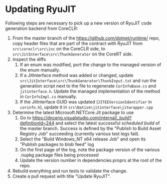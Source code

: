 # Updating RyuJIT

Following steps are necessary to pick up a new version of RyuJIT code generation backend from CoreCLR:

1. From the master branch of the https://github.com/dotnet/runtime/ repo, copy header files that are part of the contract with RyuJIT from `src\coreclr\src\inc` on the CoreCLR side, to `src\JitInterface\src\ThunkGenerator` on the CoreRT side.
2. Inspect the diffs
    1. If an enum was modified, port the change to the managed version of the enum manually.
    2. If a JitInterface method was added or changed, update `src\JitInterface\src\ThunkGenerator\ThunkInput.txt` and run the generation script next to the file to regenerate `CorInfoBase.cs` and `jitinterface.h`. Update the managed implementation of the method in `CorInfoImpl.cs` manually.
    3. If the JitInterface GUID was updated (`JITEEVersionIdentifier` in `corinfo.h`), update it in `src\Native\jitinterface\jitwrapper.cpp`
3. Determine the latest Microsoft.NETCore.Jit package to use
    1. Go to https://dnceng.visualstudio.com/internal/_build?definitionId=244 and select the latest successful *scheduled build* of the master branch. Success is defined by the "Publish to Build Asset Registry Job" succeeding (currently various test legs fail).
    2. Select the "Build Windows_NT x64 release Job" and open its "Publish packages to blob feed" log
    3. On the first page of the log, note the package version of the various .nupkg package files being processed
    4. Update the version number in dependencies.proprs at the root of the repo.
4. Rebuild everything and run tests to validate the change.
5. Create a pull request with title "Update RyuJIT".
